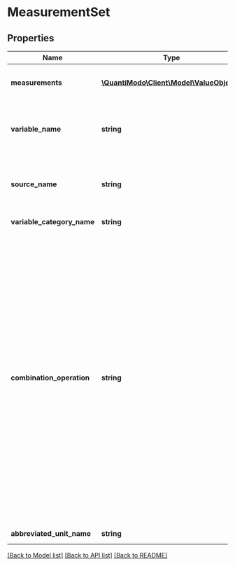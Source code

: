# MeasurementSet

## Properties
Name | Type | Description | Notes
------------ | ------------- | ------------- | -------------
**measurements** | [**\QuantiModo\Client\Model\ValueObject[]**](ValueObject.md) | Array of timestamps, values, and optional notes |
**variable_name** | **string** | ORIGINAL name of the variable for which we are creating the measurement records | 
**source_name** | **string** | Name of the application or device used to record the measurement values | 
**variable_category_name** | **string** | Variable category name | [optional] 
**combination_operation** | **string** | Way to aggregate measurements over time. Options are \&quot;MEAN\&quot; or \&quot;SUM\&quot;.  SUM should be used for things like minutes of exercise.  If you use MEAN for exercise, then a person might exercise more minutes in one day but add separate measurements that were smaller.  So when we are doing correlational analysis, we would think that the person exercised less that day even though they exercised more.  Conversely, we must use MEAN for things such as ratings which cannot be SUMMED. | [optional] 
**abbreviated_unit_name** | **string** | Unit of measurement | 

[[Back to Model list]](../README.md#documentation-for-models) [[Back to API list]](../README.md#documentation-for-api-endpoints) [[Back to README]](../README.md)


